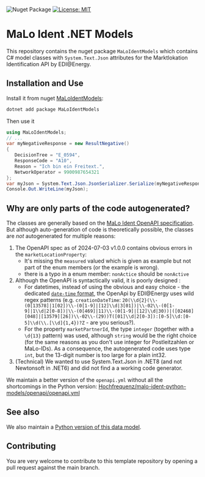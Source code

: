 ![Nuget Package](https://badgen.net/nuget/v/MaLoIdentModels)
[![License: MIT](https://img.shields.io/badge/License-MIT-yellow.svg)](LICENSE)

# MaLo Ident .NET Models

This repository contains the nuget package `MaLoIdentModels` which contains C# model classes with `System.Text.Json` attributes for the Marktlokation Identification API by EDI@Energy.

## Installation and Use

Install it from nuget [MaLoIdentModels](https://www.nuget.org/packages/MaLoIdentModels):

```bash
dotnet add package MaLoIdentModels
```

Then use it

```c#
using MaLoIdentModels;
// ...
var myNegativeResponse = new ResultNegative()
{
   DecisionTree = "E_0594",
   ResponseCode = "A10",
   Reason = "Ich bin ein Freitext.",
   NetworkOperator = 9900987654321
};
var myJson = System.Text.Json.JsonSerializer.Serialize(myNegativeResponse);
Console.Out.WriteLine(myJson);
```

## Why are only parts of the code autogenerated?

The classes are generally based on the [MaLo Ident OpenAPI specification](https://app.swaggerhub.com/apis/edi-energy/MaLoIdent_2024-07-03/v1.0.0).
But although auto-generation of code is theoretically possible, the classes are _not_ autogenerated for multiple reasons:

1. The OpenAPI spec as of 2024-07-03 v1.0.0 contains obvious errors in the `marketLocationProperty`:
   - It's missing the `measured` valued which is given as example but not part of the enum members (or the example is wrong).
   - there is a typo in a enum member: `nonActice` should be `nonActive`
2. Although the OpenAPI is syntactically valid, it is poorly designed <!-- as you'd expect from edi@energy -->:
   - For datetimes, instead of using the obvious and easy choice - the dedicated [`date-time` format](https://swagger.io/docs/specification/v3_0/data-models/data-types/#string-formats), the OpenApi by EDI@Energy uses wild regex patterns (e.g. `creationDateTime`: `20(\\d{2}(\\-(0[13578]|1[02])\\-(0[1-9]|[12]\\d|3[01])|\\-02\\-(0[1-9]|1\\d|2[0-8])|\\-(0[469]|11)\\-(0[1-9]|[12]\\d|30))|([02468][048]|[13579][26])\\-02\\-(29))T([01]\\d|2[0-3]):[0-5]\\d:[0-5]\\d(\\.[\\d]{1,4})?Z` - are you serious?).
   - For the property `marketPartnerId`, the type `integer` (together with a `\d{13}` pattern) was used, although `string` would be the right choice (for the same reasons as you don't use integer for Postleitzahlen or MaLo-IDs). As a consequence, the autogenerated code uses type `int`, but the 13-digit number is too large for a plain int32.
3. (Technical) We wanted to use System.Text.Json in .NET8 (and not Newtonsoft in .NET6) and did not find a a working code generator.

We maintain a better version of the `openapi.yml` without all the shortcomings in the Python version: [Hochfrequenz/malo-ident-python-models/openapi/openapi.yml](https://github.com/Hochfrequenz/malo-ident-python-models/blob/main/openapi/openapi.yml)

## See also

We also maintain a [Python version of this data model](https://github.com/Hochfrequenz/malo-ident-python-models).

## Contributing

You are very welcome to contribute to this template repository by opening a pull request against the main branch.

